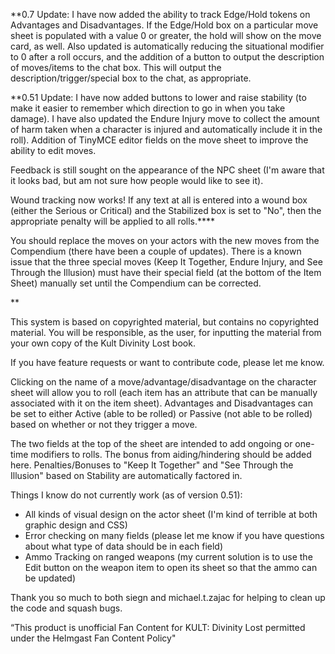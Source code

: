 <p>**0.7 Update: I have now added the ability to track Edge/Hold tokens on Advantages and Disadvantages. If the Edge/Hold box on a particular move sheet is populated with a value 0 or greater, the hold will show on the move card, as well. Also updated is automatically reducing the situational modifier to 0 after a roll occurs, and the addition of a button to output the description of moves/items to the chat box. This will output the description/trigger/special box to the chat, as appropriate.</p>

<p>**0.51 Update: I have now added buttons to lower and raise stability (to make it easier to remember which direction to go in when you take damage). I have also updated the Endure Injury move to collect the amount of harm taken when a character is injured and automatically include it in the roll). Addition of TinyMCE editor fields on the move sheet to improve the ability to edit moves.</p>

<p>Feedback is still sought on the appearance of the NPC sheet (I'm aware that it looks bad, but am not sure how people would like to see it).</p>

<p>Wound tracking now works! If any text at all is entered into a wound box (either the Serious or Critical) and the Stabilized box is set to "No", then the appropriate penalty will be applied to all rolls.****</p>

<p>You should replace the moves on your actors with the new moves from the Compendium (there have been a couple of updates). There is a known issue that the three special moves (Keep It Together, Endure Injury, and See Through the Illusion) must have their special field (at the bottom of the Item Sheet) manually set until the Compendium can be corrected.</p>**


<p>This system is based on copyrighted material, but contains no copyrighted material. You will be responsible, as the user, for inputting the material from your own copy of the Kult Divinity Lost book.</p>

<p>If you have feature requests or want to contribute code, please let me know.</p>
<p>Clicking on the name of a move/advantage/disadvantage on the character sheet will allow you to roll (each item has an attribute that can be manually associated with it on the item sheet). Advantages and Disadvantages can be set to either Active (able to be rolled) or Passive (not able to be rolled) based on whether or not they trigger a move.</p>
<p>The two fields at the top of the sheet are intended to add ongoing or one-time modifiers to rolls. The bonus from aiding/hindering should be added here. Penalties/Bonuses to "Keep It Together" and "See Through the Illusion" based on Stability are automatically factored in.</p>
<p>Things I know do not currently work (as of version 0.51):</p>
<ul>
<li>All kinds of visual design on the actor sheet (I'm kind of terrible at both graphic design and CSS)</li>
<li>Error checking on many fields (please let me know if you have questions about what type of data should be in each field)</li>
<li>Ammo Tracking on ranged weapons (my current solution is to use the Edit button on the weapon item to open its sheet so that the ammo can be updated)</li>
</ul>

<p>Thank you so much to both siegn and michael.t.zajac for helping to clean up the code and squash bugs.</p>
<p>“This product is unofficial Fan Content for KULT: Divinity Lost permitted under the Helmgast Fan Content Policy"</p>
